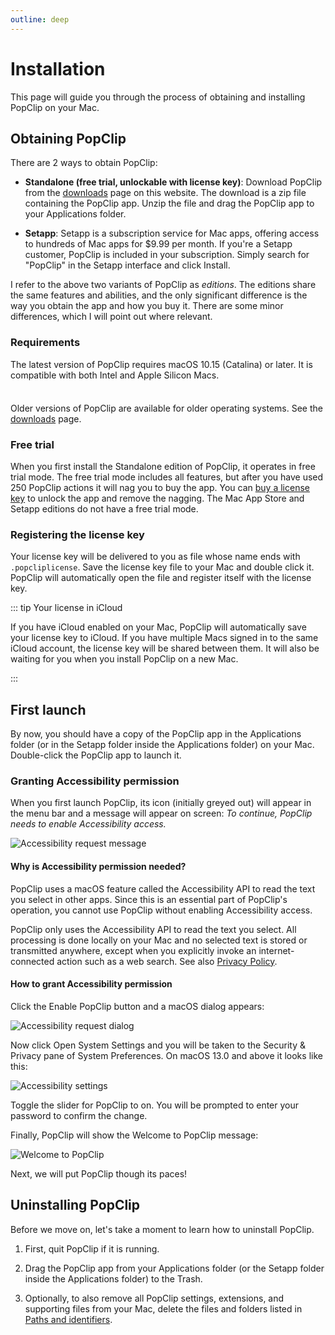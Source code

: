 ```yaml
---
outline: deep
---
```


<script setup>
import AaLink from "/src/AaLink.vue";
import InfoBox from "/src/InfoBox.vue";
</script>

# Installation

<InfoBox />

This page will guide you through the process of obtaining and installing PopClip
on your Mac.

## Obtaining PopClip

There are 2 ways to obtain PopClip:

- **Standalone (free trial, unlockable with license key)**: Download PopClip
  from the [downloads](/download) page on this website. The download is a zip
  file containing the PopClip app. Unzip the file and drag the PopClip app to
  your Applications folder.

<!-- - **Mac App Store**: PopClip is available to buy on the Mac App Store as a
  one-time purchase. <AaLink cfg="mas.storeUrl">View PopClip on Mac App
  Store</AaLink>. -->

- **Setapp**: <AaLink cfg="setapp.referralUrl">Setapp</AaLink> is a subscription
  service for Mac apps, offering access to hundreds of Mac apps for $9.99 per
  month. If you're a Setapp customer, PopClip is included in your subscription.
  Simply search for "PopClip" in the Setapp interface and click Install.

I refer to the above two variants of PopClip as _editions_. The editions
share the same features and abilities, and the only significant difference is
the way you obtain the app and how you buy it. There are some minor differences,
which I will point out where relevant.

### Requirements

The latest version of PopClip requires macOS 10.15 (Catalina) or later. It is
compatible with both Intel and Apple Silicon Macs.

<div class="info custom-block" style="padding-top: 8px">

Older versions of PopClip are available for older operating systems. See the
[downloads](/download) page.

</div>

### Free trial

When you first install the Standalone edition of PopClip, it operates in free
trial mode. The free trial mode includes all features, but after you have used
250 PopClip actions it will nag you to buy the app. You can
[buy a license key](/buy) to unlock the app and remove the nagging. The Mac App
Store and Setapp editions do not have a free trial mode.

### Registering the license key

Your license key will be delivered to you as file whose name ends with
`.popcliplicense`. Save the license key file to your Mac and double click it.
PopClip will automatically open the file and register itself with the license
key.

::: tip Your license in iCloud

If you have iCloud enabled on your Mac, PopClip will automatically save your
license key to iCloud. If you have multiple Macs signed in to the same iCloud
account, the license key will be shared between them. It will also be waiting
for you when you install PopClip on a new Mac.

:::

## First launch

By now, you should have a copy of the PopClip app in the Applications folder (or
in the Setapp folder inside the Applications folder) on your Mac. Double-click
the PopClip app to launch it.

### Granting Accessibility permission

When you first launch PopClip, its icon (initially greyed out) will appear in
the menu bar and a message will appear on screen: _To continue, PopClip needs to
enable Accessibility access._

![Accessibility request message](./media/shot-ax-request.png "PopClip requesting Accessibility permission")

#### Why is Accessibility permission needed?

PopClip uses a macOS feature called the Accessibility API to read the text you
select in other apps. Since this is an essential part of PopClip's operation,
you cannot use PopClip without enabling Accessibility access.

PopClip only uses the Accessibility API to read the text you select. All
processing is done locally on your Mac and no selected text is stored or
transmitted anywhere, except when you explicitly invoke an internet-connected
action such as a web search. See also [Privacy Policy](/privacy).

#### How to grant Accessibility permission

Click the Enable PopClip button and a macOS dialog appears:

![Accessibility request dialog](./media/shot-ax-dialog.jpg "macOS Accessibility Access dialog")

Now click Open System Settings and you will be taken to the Security & Privacy
pane of System Preferences. On macOS 13.0 and above it looks like this:

![Accessibility settings](./media/shot-ax-settings.png "macOS Accessibility settings in the Privacy & Security pane")

Toggle the slider for PopClip to on. You will be prompted to enter your password
to confirm the change.

Finally, PopClip will show the Welcome to PopClip message:

![Welcome to PopClip](./media/shot-welcome.png "Welcome to PopClip message")

Next, we will put PopClip though its paces!

## Uninstalling PopClip

Before we move on, let's take a moment to learn how to uninstall PopClip.

1. First, quit PopClip if it is running.

2. Drag the PopClip app from your Applications folder (or the Setapp folder
   inside the Applications folder) to the Trash.

3. Optionally, to also remove all PopClip settings, extensions, and supporting
   files from your Mac, delete the files and folders listed in
   [Paths and identifiers](/kb/paths).
